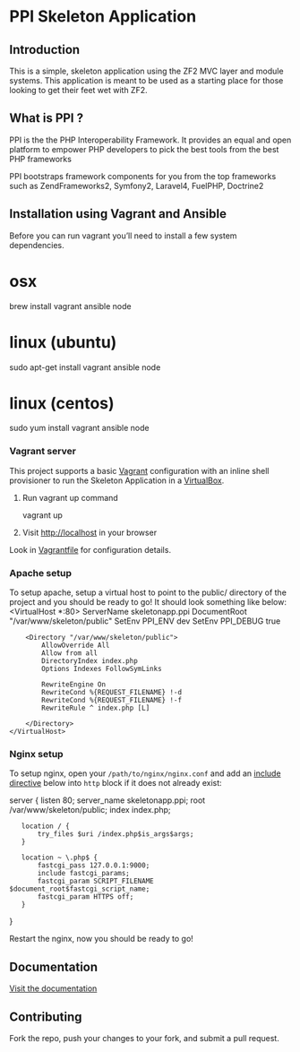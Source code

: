 PPI  Skeleton Application
=======================

Introduction
------------
This is a simple, skeleton application using the ZF2 MVC layer and module
systems. This application is meant to be used as a starting place for those
looking to get their feet wet with ZF2.


What is PPI ?
--------------
PPI is the the PHP Interoperability Framework. It provides an equal and open platform to empower PHP developers to pick the best tools from the best PHP frameworks

PPI bootstraps framework components for you from the top frameworks such as ZendFrameworks2, Symfony2, Laravel4, FuelPHP, Doctrine2


Installation using Vagrant and Ansible
---------------------------

Before you can run vagrant you’ll need to install a few system dependencies.

# osx
brew install vagrant ansible node
# linux (ubuntu)
sudo apt-get install vagrant ansible node
# linux (centos)
sudo yum install vagrant ansible node

### Vagrant server

This project supports a basic [Vagrant](http://docs.vagrantup.com/v2/getting-started/index.html) configuration with an inline shell provisioner to run the Skeleton Application in a [VirtualBox](https://www.virtualbox.org/wiki/Downloads).

1. Run vagrant up command

    vagrant up

2. Visit [http://localhost](http://localhost) in your browser

Look in [Vagrantfile](Vagrantfile) for configuration details.

### Apache setup

To setup apache, setup a virtual host to point to the public/ directory of the
project and you should be ready to go! It should look something like below:
    <VirtualHost *:80>
        ServerName    skeletonapp.ppi
        DocumentRoot  "/var/www/skeleton/public"
        SetEnv        PPI_ENV dev
        SetEnv        PPI_DEBUG true

        <Directory "/var/www/skeleton/public">
            AllowOverride All
            Allow from all
            DirectoryIndex index.php
            Options Indexes FollowSymLinks

            RewriteEngine On
            RewriteCond %{REQUEST_FILENAME} !-d
            RewriteCond %{REQUEST_FILENAME} !-f
            RewriteRule ^ index.php [L]

        </Directory>
    </VirtualHost>

### Nginx setup

To setup nginx, open your `/path/to/nginx/nginx.conf` and add an
[include directive](http://nginx.org/en/docs/ngx_core_module.html#include) below
into `http` block if it does not already exist:

   server {
       listen 80;
       server_name skeletonapp.ppi;
       root /var/www/skeleton/public;
       index index.php;

       location / {
           try_files $uri /index.php$is_args$args;
       }

       location ~ \.php$ {
           fastcgi_pass 127.0.0.1:9000;
           include fastcgi_params;
           fastcgi_param SCRIPT_FILENAME $document_root$fastcgi_script_name;
           fastcgi_param HTTPS off;
       }
   }

Restart the nginx, now you should be ready to go!


Documentation
-------------
[Visit the documentation](http://docs.ppi.io/latest)

Contributing
------------
Fork the repo, push your changes to your fork, and submit a pull request.



